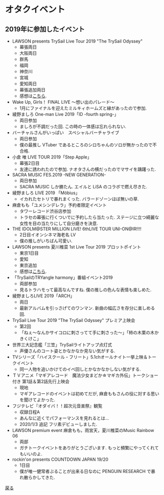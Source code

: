 # オタクイベント

## 2019年に参加したイベント
* LAWSON presents TrySail Live Tour 2019 "The TrySail Odyssey"
    * 幕張両日
    * 大阪両日
    * 群馬
    * 福岡
    * 神奈川
    * 宮城
    * 愛知両日
    * 幕張追加両日
    * 感想は[こちら](https://myidentification.hatenadiary.jp/entry/2019/08/05/163432).
* Wake Up, Girls！ FINAL LIVE ～想い出のパレード～
    * 1月にファイナルを迎えたミルキィホームズと縁があったので参加.
* 綾野ましろ One-man Live 2019「ID -fourth spring-」
    * 両日参加
    * ましろが不調だった回. この時の一体感は忘れられない.
* バーチャルさんがいっぱい　スペシャルバーチャライブ
    * 両日参加
    * 僕の最推し VTuber であるところのシロちゃんのソロが無かったので不合格.
* 小倉 唯 LIVE TOUR 2019「Step Apple」
    * 幕張2日目
    * 友達に誘われたので参加. ナオタさんの横だったのでマサイを躊躇った.
* SACRA MUSIC FES.2019 -NEW GENERATION-
    * 両日参加
    * SACRA MUSIC しか勝たん. エイルと LiSA のコラボで燃え尽きた.
* 綾野ましろ LIVE 2019 「Möbius」
    * イカれたセトリで暴れまくった. バラードゾーンほぼ無いの草.
* 麻倉もも「ユメシンデレラ」予約者限定イベント
    * タワーレコード渋谷店参加
    * トラセの幕張に行くついでに予約したら当たった. ステージに立つ綺麗な女性を目の当たりにして自分磨きを決意.
* THE IDOLM@STER MILLION LIVE! 6thLIVE TOUR UNI-ON@IR!!!!
    * 2日目イオンシネマ海老名 LV
    * 僕の推しがいちばん可愛い.
* LAWSON presents 夏川椎菜 1st Live Tour 2019 プロットポイント
    * 東京1日目
    * 愛知
    * 東京追加
    * 感想は[こちら](https://myidentification.hatenadiary.jp/entry/2019/11/07/194019).
* 「TrySailのTRYangle harmony」番組イベント2019
    * 両部参加
    * 見るトラハモって最高なんですね. 僕の推しの色んな表情も楽しめた.
* 綾野ましろLIVE 2019「ARCH」
    * 両日
    * 最新アルバムを引っさげてのワンマン. 新曲の幅広さを存分に楽しめる回.
* TrySail Live Tour 2019 "The TrySail Odyssey" プレミア上映会
    * 第2回
    * 「ねぇ～なんかサイコロに刺さってて手に刺さった～」「柿の木栗の木かきくけこ」
* 世界三大記念艦「三笠」TrySailライトアップ点灯式
    * 声優さんのコート姿とかなかなか見ない気がする.
* TVシリーズ「ハイスクール・フリート」5.1chオールナイト一挙上映＆トークイベント
    * 同一人物を追いかけてのイベ回しとかなかなかしない気がする.
* ＴＶアニメ「マギアレコード　魔法少女まどか☆マギカ外伝」トークショー付き 第1話＆第2話先行上映会
    * 現地
    * マギアレコードのイベントは初めてだが, 麻倉ももさんの役に対する思いを聞けてよかった.
* フジテレビ『オダイバ！！超次元音楽祭』観覧
    * 収録日程A
    * あんなに近くでパフォーマンスを見れるとは…
    * 2020/1/3 追記 フリ素デビューしました.
* LAWSON premium event 麻倉もも，雨宮天，夏川椎菜のMusic Rainbow 06
    * 両部
    * ガチトークイベントをありがとうございます. もっと頻繁にやってくれてもいいのよ.
* rockin'on presents COUNTDOWN JAPAN 19/20
    * 1日目
    * 僕が唯一健常者ぶることが出来る日なのに PENGUIN RESEARCH で暴れ散らかしてきた.

[戻る](../event.md)